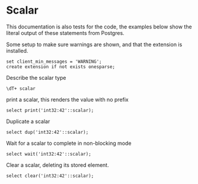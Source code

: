 # Scalar

This documentation is also tests for the code, the examples below
show the literal output of these statements from Postgres.

Some setup to make sure warnings are shown, and that the extension
is installed.
```
set client_min_messages = 'WARNING';
create extension if not exists onesparse;

```
Describe the scalar type
```
\dT+ scalar

```
print a scalar, this renders the value with no prefix
```
select print('int32:42'::scalar);

```
Duplicate a scalar
```
select dup('int32:42'::scalar);

```
Wait for a scalar to complete in non-blocking mode
```
select wait('int32:42'::scalar);

```
Clear a scalar, deleting its stored element.
```
select clear('int32:42'::scalar);
```